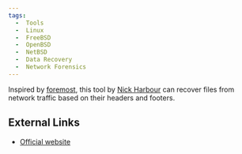```yaml
---
tags:
  -  Tools
  -  Linux
  -  FreeBSD
  -  OpenBSD
  -  NetBSD
  -  Data Recovery
  -  Network Forensics 
---
```

Inspired by [foremost](foremost.md), this tool by [Nick
Harbour](nick_harbour.md) can recover files from network traffic
based on their headers and footers.

## External Links

- [Official website](http://tcpxtract.sourceforge.net)